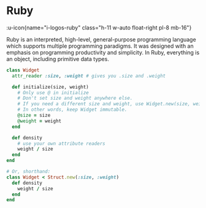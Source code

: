 # Ruby


:u-icon{name="i-logos-ruby" class="h-11 w-auto float-right pl-8 mb-16"}

Ruby is an interpreted, high-level, general-purpose programming language which supports multiple programming paradigms. It was designed with an emphasis on programming productivity and simplicity. In Ruby, everything is an object, including primitive data types.

```ruby
class Widget
  attr_reader :size, :weight # gives you .size and .weight

  def initialize(size, weight)
    # Only use @ in initialize
    # Don't set size and weight anywhere else.
    # If you need a different size and weight, use Widget.new(size, weight)
    # In other words, keep Widget immutable.
    @size = size
    @weight = weight
  end

  def density
    # use your own attribute readers
    weight / size
  end
end

# Or, shorthand:
class Widget < Struct.new(:size, :weight)
  def density
    weight / size
  end
end
```
